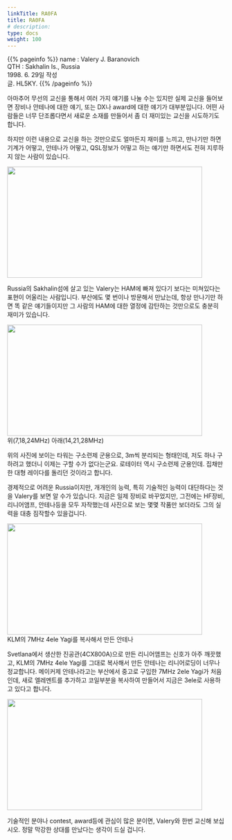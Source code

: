 ```yaml
---
linkTitle: RA0FA
title: RA0FA
# description: 
type: docs
weight: 100
---
```

{{% pageinfo %}}
name : Valery J. Baranovich<br>
QTH   : Sakhalin Is., Russia<br>
1998. 6. 29일 작성<br>
글. HL5KY.
{{% /pageinfo %}}

아마추어 무선의 교신을 통해서 여러 가지 얘기를 나눌 수는 있지만 실제 교신을 들어보면 장비나 안테나에 대한 얘기, 또는 DX나 award에 대한 얘기가 대부분입니다. 어떤 사람들은 너무 단조롭다면서 새로운 소재를 만들어서 좀 더 재미있는 교신을 시도하기도 합니다.

하지만 이런 내용으로 교신을 하는 것만으로도 얼마든지 재미를 느끼고, 만나기만 하면 기계가 어떻고, 안테나가 어떻고, QSL정보가 어떻고 하는 얘기만 하면서도 전혀 지루하지 않는 사람이 있습니다.

<img src="/friendship/img/ra0fa_1.jpeg" style="width:450px;height:256"><br>

Russia의 Sakhalin섬에 살고 있는 Valery는 HAM에 빠져 있다기 보다는 미쳐있다는 표현이 어울리는 사람입니다. 부산에도 몇 번이나 방문해서 만났는데, 항상 만나기만 하면 똑 같은 얘기들이지만 그 사람의 HAM에 대한 열정에 감탄하는 것만으로도 충분히 재미가 있습니다.

<img src="/friendship/img/ra0fa_2.jpeg" style="width:450px;height:256"><br>
위(7,18,24MHz) 아래(14,21,28MHz)

위의 사진에 보이는 타워는 구소련제 군용으로, 3m씩 분리되는 형태인데, 저도 하나 구하려고 했더니 이제는 구할 수가 없다는군요. 로테이터 역시 구소련제 군용인데. 집채만한 대형 레이다를 돌리던 것이라고 합니다.

경제적으로 어려운 Russia이지만, 개개인의 능력, 특히 기술적인 능력이 대단하다는 것을 Valery를 보면 알 수가 있습니다. 지금은 일제 장비로 바꾸었지만, 그전에는 HF장비, 리니어앰프, 안테나등을 모두 자작했는데 사진으로 보는 몇몇 작품만 보더라도 그의 실력을 대충 짐작할수 있을겁니다.

<img src="/friendship/img/ra0fa_3.jpeg" style="width:450px;height:256"><br>
KLM의 7MHz 4ele Yagi를 복사해서 만든 안테나

Svetlana에서 생산한 진공관(4CX800A)으로 만든 리니어앰프는 신호가 아주 깨끗했고, KLM의 7MHz 4ele Yagi를 그대로 복사해서 만든 안테나는 리니어로딩이 너무나 정교합니다. 메이커제 안테나라고는 부산에서 중고로 구입한 7MHz 2ele Yagi가 처음인데, 새로 엘레멘트를 추가하고 코일부분을 복사하여 만들어서 지금은 3ele로 사용하고 있다고 합니다.

<img src="/friendship/img/ra0fa_4.jpeg" style="width:450px;height:256"><br>

기술적인 분야나 contest, award등에 관심이 많은 분이면, Valery와 한번 교신해 보십시오. 정말 막강한 상대를 만났다는 생각이 드실 겁니다. 